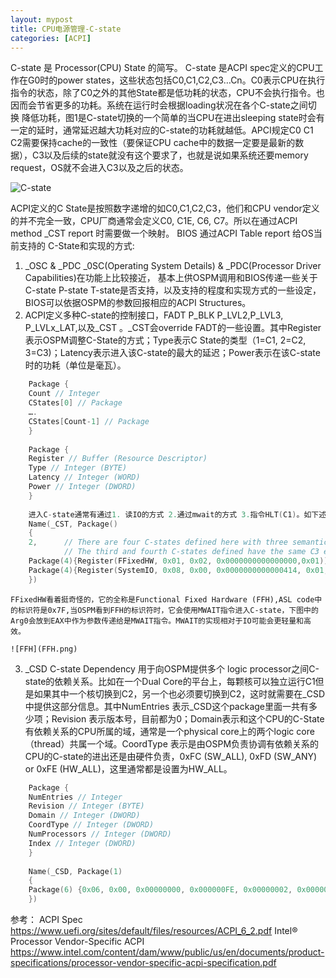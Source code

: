 ```yaml
---
layout: mypost
title: CPU电源管理-C-state
categories: [ACPI]
---
```


C-state 是 Processor(CPU) State 的简写。 C-state 是ACPI spec定义的CPU工作在G0时的power states，这些状态包括C0,C1,C2,C3…Cn。C0表示CPU在执行指令的状态，除了C0之外的其他State都是低功耗的状态，CPU不会执行指令。也因而会节省更多的功耗。系统在运行时会根据loading状况在各个C-state之间切换 降低功耗，图1是C-state切换的一个简单的当CPU在进出sleeping state时会有一定的延时，通常延迟越大功耗对应的C-state的功耗就越低。APCI规定C0 C1 C2需要保持cache的一致性（要保证CPU cache中的数据一定要是最新的数据），C3以及后续的state就没有这个要求了，也就是说如果系统还要memory request，OS就不会进入C3以及之后的状态。

![C-state](C-state.png)

ACPI定义的C State是按照数字递增的如C0,C1,C2,C3，他们和CPU vendor定义的并不完全一致，CPU厂商通常会定义C0, C1E, C6, C7。所以在通过ACPI method _CST report 时需要做一个映射。
BIOS 通过ACPI Table report 给OS当前支持的 C-State和实现的方式:
1.  _OSC & _PDC _0SC(Operating System Details) & _PDC(Processor Driver Capabilities)在功能上比较接近， 基本上供OSPM调用和BIOS传递一些关于C-state P-state T-state是否支持，以及支持的程度和实现方式的一些设定，BIOS可以依据OSPM的参数回报相应的ACPI Structures。
2. ACPI定义多种C-state的控制接口，FADT P_BLK P_LVL2,P_LVL3, P_LVLx_LAT,以及_CST 。_CST会override FADT的一些设置。其中Register 表示OSPM调整C-State的方式；Type表示C State的类型（1=C1, 2=C2, 3=C3)；Latency表示进入该C-state的最大的延迟；Power表示在该C-state时的功耗（单位是毫瓦）。

```c
	Package {
	Count // Integer
	CStates[0] // Package
	….
	CStates[Count-1] // Package
	}
	
	Package {
	Register // Buffer (Resource Descriptor)
	Type // Integer (BYTE)
	Latency // Integer (WORD)
	Power // Integer (DWORD)
	}
	
	进入C-state通常有通过1. 读IO的方式 2.通过mwait的方式 3.指令HLT(C1)。如下述的参考代码所示，该CPU支持2个C-state,其中C1使用FFixedHW的方式访问，C2都是通过读取IO地址0x414的方式进入C-state。
	Name(_CST, Package() 
	{
	2,      // There are four C-states defined here with three semantics
	        // The third and fourth C-states defined have the same C3 entry semantics 
	Package(4){Register(FFixedHW, 0x01, 0x02, 0x0000000000000000,0x01)),     0x01,  0x03, 0x000003e8}}), 
	Package(4){Register(SystemIO, 0x08, 0x00, 0x0000000000000414, 0x01,)), 0x02, 0x0190, 0x00000000}})
	})
```	
	FFixedHW看着挺奇怪的，它的全称是Functional Fixed Hardware (FFH),ASL code中的标识符是0x7F,当OSPM看到FFH的标识符时，它会使用MWAIT指令进入C-state，下图中的Arg0会放到EAX中作为参数传递给是MWAIT指令。MWAIT的实现相对于IO可能会更轻量和高效。

	![FFH](FFH.png)

3. _CSD C-state Dependency 用于向OSPM提供多个 logic processor之间C-state的依赖关系。比如在一个Dual Core的平台上，每颗核可以独立运行C1但是如果其中一个核切换到C2，另一个也必须要切换到C2，这时就需要在_CSD中提供这部分信息。其中NumEntries 表示_CSD这个package里面一共有多少项；Revision 表示版本号，目前都为0；Domain表示和这个CPU的C-State有依赖关系的CPU所属的域，通常是一个physical core上的两个logic core（thread）共属一个域。CoordType 表示是由OSPM负责协调有依赖关系的CPU的C-state的进出还是由硬件负责，0xFC (SW_ALL), 0xFD (SW_ANY) or 0xFE (HW_ALL)，这里通常都是设置为HW_ALL。

```c	
	Package {
	NumEntries // Integer
	Revision // Integer (BYTE)
	Domain // Integer (DWORD)
	CoordType // Integer (DWORD)
	NumProcessors // Integer (DWORD)
	Index // Integer (DWORD)
	}
	
	Name(_CSD, Package(1)
	{
	Package(6) {0x06, 0x00, 0x00000000, 0x000000FE, 0x00000002, 0x00000000}
	})
```

参考： 
	ACPI Spec https://www.uefi.org/sites/default/files/resources/ACPI_6_2.pdf
	Intel® Processor Vendor-Specific ACPI https://www.intel.com/content/dam/www/public/us/en/documents/product-specifications/processor-vendor-specific-acpi-specification.pdf